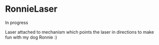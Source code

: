# RonnieLaser
In progress

Laser attached to mechanism which points the laser in directions to make fun with my dog Ronnie :)
